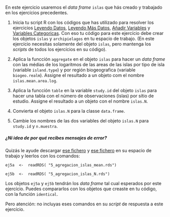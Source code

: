 En este ejercicio usaremos el  *data frame* `islas` que hás creado y trabajado en los ejercícios precedentes. 

1. Inicia tu script R con los códigos que has utilizado para resolver los ejercicios [Leyendo Datos](http://notar.ib.usp.br/exercicio/128), [Leyendo Más Datos](http://notar.ib.usp.br/exercicio/130), [Añadir Variables](http://notar.ib.usp.br/exercicio/131) y [Variables Categoricas](http://notar.ib.usp.br/exercicio/132). Con eso tu código para este ejercício debe crear los objetos `islas` y `archipielagos` en tu espacio de trabajo. (En este ejercício necesitas solamente del objeto `islas`, pero mantenga los *scripts* de todos los ejercícios en su código).

2. Aplica la funcción `aggregate` en el objeto `islas` para hacer un *data frame* con las médias de los logaritmos de las areas de las islas por tipo de isla (variable  `island.type`) y por región biogeografica (variable `biogeo.realm`). Assigne el resultado a un objeto com el nombre `islas.mean.area.log`.

3. Aplica la funcción `table` en la variable `study.id` del objeto `islas` para hacer una tabla con el número de observaciones (islas) por sítio de estudio. Assigne el resultado a un objeto con el nombre `islas.N`.

4. Convierta el objeto `islas.N` para la classe `data.frame`.

5. Cambie los nombres de las dos variables del objeto `islas.N` para `study.id` y `n.muestra`.

##### ¿Ni idea de por qué recibes mensajes de error? 

Quizás le ayude descargar [ese fichero](https://github.com/piLaboratory/R_UNMSM/raw/refs/heads/master/notaR/5_agregacion_islas_mean.rds) y  [ese fichero](https://github.com/piLaboratory/R_UNMSM/raw/refs/heads/master/notaR/5_agregacion_islas_N.rds) en su espacio de trabajo y leerlos con los comandos:

`ej5a  <-  readRDS( "5_agregacion_islas_mean.rds")`

`ej5b  <-  readRDS( "5_agregacion_islas_N.rds")`


Los objetos `ej5a` y `ej5b`  tendrán los *data frame* tal cual esperados por este ejercício. Puedes compararlos con los objetos que creaste en tu código, con la función `identical`. 

Pero atención: no incluyas eses comandos en su *script* de respuesta a este ejercício.
